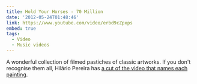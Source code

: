 ```yaml
---
title: Hold Your Horses - 70 Million
date: '2012-05-24T01:48:46'
link: https://www.youtube.com/video/erbd9cZpxps
embed: true
tags:
  - Video
  - Music videos
---
```

A wonderful collection of filmed pastiches of classic artworks. If you don't recognise them all, Hilário Pereira has [a cut of the video that names each painting][1].

[1]: https://www.youtube.com/video/x2UbD4ol44k
